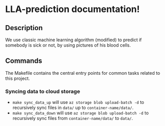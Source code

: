 # LLA-prediction documentation!

## Description

We use classic machine learning algorithm (modified) to predict if somebody is sick or not, by using pictures of his blood cells.

## Commands

The Makefile contains the central entry points for common tasks related to this project.

### Syncing data to cloud storage

* `make sync_data_up` will use `az storage blob upload-batch -d` to recursively sync files in `data/` up to `container-name/data/`.
* `make sync_data_down` will use `az storage blob upload-batch -d` to recursively sync files from `container-name/data/` to `data/`.


